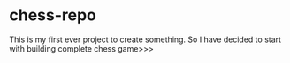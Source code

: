 # chess-repo
This is my first ever project to create something. So I have decided to start with building complete chess game>>>
